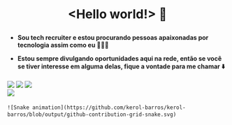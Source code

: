 <h1>
	<spam align="center">

 <Hello world!> 👋
	</h1>
		<h4>
- Sou tech recruiter e estou procurando pessoas apaixonadas por tecnologia assim como eu 🔎👩‍💻
			
- Estou sempre divulgando oportunidades aqui na rede, então se você se tiver interesse em alguma delas, fique a vontade para me chamar ⬇️
		</h4>
		
</spam>
	
	
<div>
<a href = "mailto:kerolayne.barros@dqrtech.com.br"><img src="https://img.shields.io/badge/Gmail-D14836?style=for-the-badge&logo=gmail&logoColor=white" target="_blank"></a>
<a href="https://www.linkedin.com/in/kerolayne-barros/" target="_blank"><img src="https://img.shields.io/badge/-LinkedIn-%230077B5?style=for-the-badge&logo=linkedin&logoColor=white" target="_blank"></a> <link rel="stylesheet" href="https://cdn.jsdelivr.net/gh/devicons/devicon@v2.15.1/devicon.min.css">
<a href="https://www.instagram.com/kerolcristinabr/" target="_blank"><img src="https://img.shields.io/badge/-Instagram-%23E4405F?style=for-the-badge&logo=instagram&logoColor=white" target="_blank"></a>
</div>
	<img src="https://badges.devskiller.com/badges/4sDRLPn1nWVk9laCUjqkTW.png" width=300px />
	
	![Snake animation](https://github.com/kerol-barros/kerol-barros/blob/output/github-contribution-grid-snake.svg)
<!---
kerol-barros/kerol-barros is a ✨ special ✨ repository because its `README.md` (this file) appears on your GitHub profile.
You can click the Preview link to take a look at your changes.
--->
